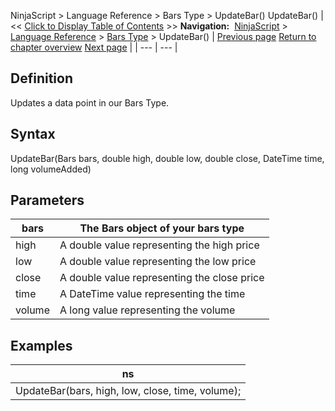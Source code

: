 ﻿
NinjaScript \> Language Reference \> Bars Type \> UpdateBar()
UpdateBar()
| \<\< [Click to Display Table of Contents](updatebar.md) \>\> **Navigation:**     [NinjaScript](ninjascript-1.md) \> [Language Reference](language_reference_wip-1.md) \> [Bars Type](bars_type-1.md) \> UpdateBar() | [Previous page](barstype_sessioniterator-1.md) [Return to chapter overview](bars_type-1.md) [Next page](chart_style-1.md) |
| --- | --- |
## Definition
Updates a data point in our Bars Type.
 
## Syntax
UpdateBar(Bars bars, double high, double low, double close, DateTime time, long volumeAdded)
 
## Parameters
| bars | The Bars object of your bars type |
| --- | --- |
| high | A double value representing the high price |
| low | A double value representing the low price |
| close | A double value representing the close price |
| time | A DateTime value representing the time |
| volume | A long value representing the volume |

## Examples
| ns |
| --- |
| UpdateBar(bars, high, low, close, time, volume); |
